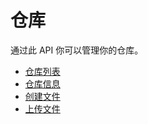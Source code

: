 # 仓库

通过此 API 你可以管理你的仓库。

* [仓库列表](list.md)
* [仓库信息](info.md)
* [创建文件](create.md)
* [上传文件](upload.md)
